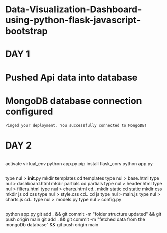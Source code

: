 # Data-Visualization-Dashboard-using-python-flask-javascript-bootstrap

# DAY 1
# Pushed Api data into database

# MongoDB database connection configured
```
Pinged your deployment. You successfully connected to MongoDB!
```

# DAY 2
```
```
activate virtual_env
python app.py
pip install flask_cors
python app.py
```
```
type nul > __init__.py
mkdir templates
cd templates
type nul > base.html
type nul > dashboard.html
mkdir partials
cd partials
type nul > header.html
type nul > filters.html
type nul > charts.html
cd..
mkdir static
cd static
mkdir css
mkdir js
cd css
type nul > style.css
cd..
cd js
type nul > main.js
type nul > charts.js
cd..
type nul > models.py
type nul > config.py
```
```
python app.py
git add . && git commit -m "folder structure updated" && git push origin main
git add . && git commit -m "fetched data from the mongoDb database" && git push origin main
```
